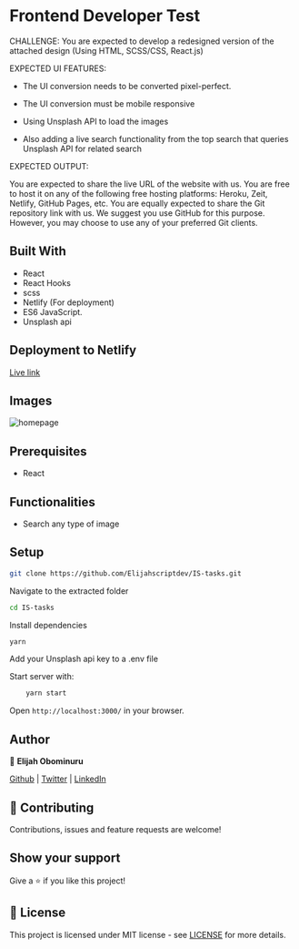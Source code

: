# Frontend Developer Test

CHALLENGE:
You are expected to develop a redesigned version of the attached design (Using HTML, SCSS/CSS, React.js)

EXPECTED UI FEATURES:
- The UI conversion needs to be converted pixel-perfect.

- The UI conversion must be mobile responsive

- Using Unsplash API to load the images

- Also adding a live search functionality from the top search that queries Unsplash API for related search 

EXPECTED OUTPUT:

You are expected to share the live URL of the website with us. You are free to host it on any of the following free hosting platforms: Heroku, Zeit, Netlify, GitHub Pages, etc.
You are equally expected to share the Git repository link with us. We suggest you use GitHub for this purpose. However, you may choose to use any of your preferred Git clients.


## Built With

- React
- React Hooks
- scss
- Netlify (For deployment)
- ES6 JavaScript.
- Unsplash api

## Deployment to Netlify
[Live link](https://intelligent-solutions-tasks.netlify.app/)

## Images

![homepage](https://res.cloudinary.com/elijjaaahhhh/image/upload/v1626100031/FireShot_Capture_305_-_React_App_-_localhost_tug4t0.png)

## Prerequisites

- React

## Functionalities

- Search any type of image

## Setup

```sh
git clone https://github.com/Elijahscriptdev/IS-tasks.git
```

Navigate to the extracted folder

```sh
cd IS-tasks
```

Install dependencies

```sh
yarn
```

Add your Unsplash api key to a .env file

Start server with:

```sh
    yarn start
```

Open `http://localhost:3000/` in your browser.

## Author

👤 **Elijah Obominuru**

[Github](https://github.com/Elijahscriptdev) | [Twitter](https://twitter.com/ElijahObominuru) | [LinkedIn](https://www.linkedin.com/in/elijah-obominuru-0b730b143/)

## 🤝 Contributing

Contributions, issues and feature requests are welcome!

## Show your support

Give a ⭐️ if you like this project!

## 📝 License

This project is licensed under MIT license - see [LICENSE](/LICENSE) for more details.
